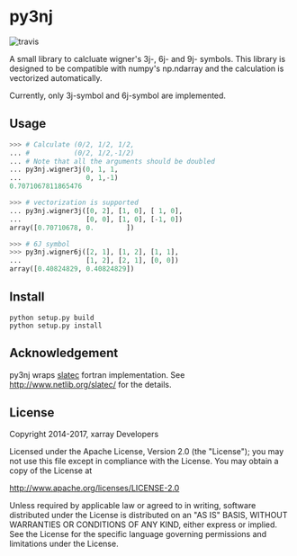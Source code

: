 # py3nj

![travis](https://travis-ci.org/fujiisoup/py3nj.svg?branch=master)

A small library to calcluate wigner's 3j-, 6j- and 9j- symbols.
This library is designed to be compatible with numpy's np.ndarray and
the calculation is vectorized automatically.

Currently, only 3j-symbol and 6j-symbol are implemented.

## Usage
```python
>>> # Calculate (0/2, 1/2, 1/2,
... #           (0/2, 1/2,-1/2)
... # Note that all the arguments should be doubled
... py3nj.wigner3j(0, 1, 1,
...                0, 1,-1)
0.7071067811865476

>>> # vectorization is supported
... py3nj.wigner3j([0, 2], [1, 0], [ 1, 0],
...                [0, 0], [1, 0], [-1, 0])
array([0.70710678, 0.        ])

>>> # 6J symbol
>>> py3nj.wigner6j([2, 1], [1, 2], [1, 1],
...                [1, 2], [2, 1], [0, 0])
array([0.40824829, 0.40824829])
```


## Install

```
python setup.py build
python setup.py install
```

## Acknowledgement

py3nj wraps [slatec](http://www.netlib.org/slatec/) fortran implementation.
See http://www.netlib.org/slatec/ for the details.

## License

Copyright 2014-2017, xarray Developers

Licensed under the Apache License, Version 2.0 (the "License");
you may not use this file except in compliance with the License.
You may obtain a copy of the License at

  http://www.apache.org/licenses/LICENSE-2.0

Unless required by applicable law or agreed to in writing, software
distributed under the License is distributed on an "AS IS" BASIS,
WITHOUT WARRANTIES OR CONDITIONS OF ANY KIND, either express or implied.
See the License for the specific language governing permissions and
limitations under the License.
